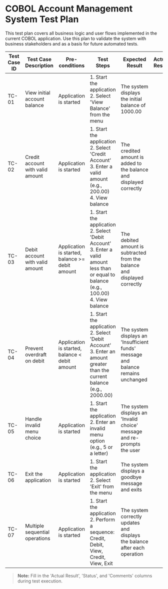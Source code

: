 # COBOL Account Management System Test Plan

This test plan covers all business logic and user flows implemented in the current COBOL application. Use this plan to validate the system with business stakeholders and as a basis for future automated tests.

| Test Case ID | Test Case Description                | Pre-conditions                | Test Steps                                                                                                                                         | Expected Result                                                                 | Actual Result | Status (Pass/Fail) | Comments |
|--------------|--------------------------------------|-------------------------------|----------------------------------------------------------------------------------------------------------------------------------------------------|---------------------------------------------------------------------------------|--------------|--------------------|----------|
| TC-01        | View initial account balance         | Application is started        | 1. Start the application<br>2. Select 'View Balance' from the menu                                                                                | The system displays the initial balance of 1000.00                              |              |                    |          |
| TC-02        | Credit account with valid amount     | Application is started        | 1. Start the application<br>2. Select 'Credit Account'<br>3. Enter a valid amount (e.g., 200.00)<br>4. View balance                               | The credited amount is added to the balance and displayed correctly             |              |                    |          |
| TC-03        | Debit account with valid amount      | Application is started, balance >= debit amount | 1. Start the application<br>2. Select 'Debit Account'<br>3. Enter a valid amount less than or equal to balance (e.g., 100.00)<br>4. View balance | The debited amount is subtracted from the balance and displayed correctly        |              |                    |          |
| TC-04        | Prevent overdraft on debit           | Application is started, balance < debit amount | 1. Start the application<br>2. Select 'Debit Account'<br>3. Enter an amount greater than the current balance (e.g., 2000.00)                    | The system displays an 'Insufficient funds' message and balance remains unchanged|              |                    |          |
| TC-05        | Handle invalid menu choice           | Application is started        | 1. Start the application<br>2. Enter an invalid menu option (e.g., 5 or a letter)                                                                 | The system displays an 'Invalid choice' message and re-prompts the user          |              |                    |          |
| TC-06        | Exit the application                 | Application is started        | 1. Start the application<br>2. Select 'Exit' from the menu                                                                                         | The system displays a goodbye message and exits                                  |              |                    |          |
| TC-07        | Multiple sequential operations       | Application is started        | 1. Start the application<br>2. Perform a sequence: Credit, Debit, View, Credit, View, Exit                                                        | The system correctly updates and displays the balance after each operation       |              |                    |          |

> **Note:** Fill in the 'Actual Result', 'Status', and 'Comments' columns during test execution.
